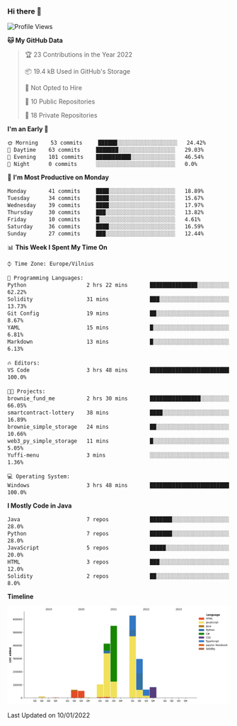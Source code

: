 ### Hi there 👋

<!--START_SECTION:waka-->
![Profile Views](http://img.shields.io/badge/Profile%20Views-0-blue)

**🐱 My GitHub Data** 

> 🏆 23 Contributions in the Year 2022
 > 
> 📦 19.4 kB Used in GitHub's Storage 
 > 
> 🚫 Not Opted to Hire
 > 
> 📜 10 Public Repositories 
 > 
> 🔑 18 Private Repositories  
 > 
**I'm an Early 🐤** 

```text
🌞 Morning    53 commits     ██████░░░░░░░░░░░░░░░░░░░   24.42% 
🌆 Daytime    63 commits     ███████░░░░░░░░░░░░░░░░░░   29.03% 
🌃 Evening    101 commits    ███████████░░░░░░░░░░░░░░   46.54% 
🌙 Night      0 commits      ░░░░░░░░░░░░░░░░░░░░░░░░░   0.0%

```
📅 **I'm Most Productive on Monday** 

```text
Monday       41 commits     ████░░░░░░░░░░░░░░░░░░░░░   18.89% 
Tuesday      34 commits     ████░░░░░░░░░░░░░░░░░░░░░   15.67% 
Wednesday    39 commits     ████░░░░░░░░░░░░░░░░░░░░░   17.97% 
Thursday     30 commits     ███░░░░░░░░░░░░░░░░░░░░░░   13.82% 
Friday       10 commits     █░░░░░░░░░░░░░░░░░░░░░░░░   4.61% 
Saturday     36 commits     ████░░░░░░░░░░░░░░░░░░░░░   16.59% 
Sunday       27 commits     ███░░░░░░░░░░░░░░░░░░░░░░   12.44%

```


📊 **This Week I Spent My Time On** 

```text
⌚︎ Time Zone: Europe/Vilnius

💬 Programming Languages: 
Python                   2 hrs 22 mins       ███████████████░░░░░░░░░░   62.22% 
Solidity                 31 mins             ███░░░░░░░░░░░░░░░░░░░░░░   13.73% 
Git Config               19 mins             ██░░░░░░░░░░░░░░░░░░░░░░░   8.67% 
YAML                     15 mins             █░░░░░░░░░░░░░░░░░░░░░░░░   6.81% 
Markdown                 13 mins             █░░░░░░░░░░░░░░░░░░░░░░░░   6.13%

🔥 Editors: 
VS Code                  3 hrs 48 mins       █████████████████████████   100.0%

🐱‍💻 Projects: 
brownie_fund_me          2 hrs 30 mins       ████████████████░░░░░░░░░   66.05% 
smartcontract-lottery    38 mins             ████░░░░░░░░░░░░░░░░░░░░░   16.89% 
brownie_simple_storage   24 mins             ██░░░░░░░░░░░░░░░░░░░░░░░   10.66% 
web3_py_simple_storage   11 mins             █░░░░░░░░░░░░░░░░░░░░░░░░   5.05% 
Yuffi-menu               3 mins              ░░░░░░░░░░░░░░░░░░░░░░░░░   1.36%

💻 Operating System: 
Windows                  3 hrs 48 mins       █████████████████████████   100.0%

```

**I Mostly Code in Java** 

```text
Java                     7 repos             ███████░░░░░░░░░░░░░░░░░░   28.0% 
Python                   7 repos             ███████░░░░░░░░░░░░░░░░░░   28.0% 
JavaScript               5 repos             █████░░░░░░░░░░░░░░░░░░░░   20.0% 
HTML                     3 repos             ███░░░░░░░░░░░░░░░░░░░░░░   12.0% 
Solidity                 2 repos             ██░░░░░░░░░░░░░░░░░░░░░░░   8.0%

```


**Timeline**

![Chart not found](https://raw.githubusercontent.com/BenasVolkovas/BenasVolkovas/main/charts/bar_graph.png) 


 Last Updated on 10/01/2022
<!--END_SECTION:waka-->
